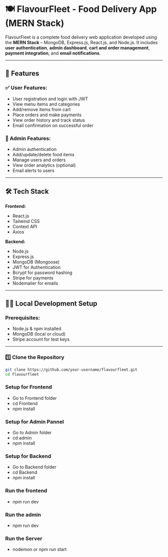 # 🍽️ FlavourFleet - Food Delivery App (MERN Stack)

FlavourFleet is a complete food delivery web application developed using the **MERN Stack** – MongoDB, Express.js, React.js, and Node.js. It includes **user authentication**, **admin dashboard**, **cart and order management**, **payment integration**, and **email notifications**.

---

## 🚀 Features

### ✅ User Features:
- User registration and login with JWT
- View menu items and categories
- Add/remove items from cart
- Place orders and make payments
- View order history and track status
- Email confirmation on successful order

### 🔐 Admin Features:
- Admin authentication
- Add/update/delete food items
- Manage users and orders
- View order analytics (optional)
- Email alerts to users

---

## 🛠️ Tech Stack

**Frontend:**
- React.js
- Tailwind CSS
- Context API
- Axios

**Backend:**
- Node.js
- Express.js
- MongoDB (Mongoose)
- JWT for Authentication
- Bcrypt for password hashing
- Stripe for payments
- Nodemailer for emails

---

## 🧑‍💻 Local Development Setup

### Prerequisites:
- Node.js & npm installed
- MongoDB (local or cloud)
- Stripe account for test keys

---

### 1️⃣ Clone the Repository

```bash
git clone https://github.com/your-username/flavourfleet.git
cd flavourfleet
```

### Setup for Frontend
- Go to Frontend folder
- cd Frontend
- npm install

### Setup for Admin Pannel
- Go to Admin folder
- cd admin
- npm install
  
### Setup for Backend
- Go to Backend folder
- cd Backend
- npm install

### Run the frontend
- npm run dev

### Run the admin
- npm run dev
  
### Run the Server
- nodemon or npm run start
